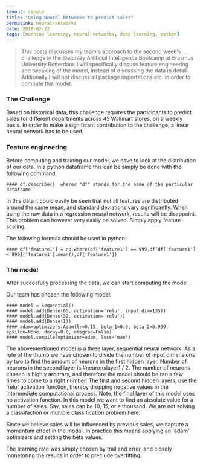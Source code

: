 ```yaml
---
layout: single
title: "Using Neural Networks to predict sales"
permalink: neural-networks
date: 2018-02-22
tags: [machine learning, neural networks, deep learning, python]
---
```


> This posts discusses my team's approach to the second week's challenge in the Bletchley Artificial Intelligence Bootcamp at Erasmus University Rotterdam. I will specifically discuss feature engineering and tweaking of the model, instead of discussing the data in detail. Aditionally I will not discuss all package importations etc. in order to compute this model. 

### The Challenge
Based on historical data, this challenge requires the participants to predict sales for different departments across 45 Wallmart stores, on a weekly basis. In order to make a significant contribution to the challenge, a linear neural network has to be used.


### Feature engineering
Before computing and training our model, we have to look at the distribution of our data. In a python dataframe this can be simply be done with the following command.    
    
    #### df.describe()  wherer "df" stands for the name of the particular dataframe

In this data it could easily be seen that not all features are distributed around the same mean, and standard deviations vary significantly. When using the raw data in a regression neural network, results will be disappoint. This problem can however very easily be solved. Simply apply feature scaling.

The following formula should be used in python:
    
    #### df['feature1'] = np.where(df['feature1'] == 999,df[df['feature1'] < 999]['feature1'].mean(),df['feature1'])

### The model
After succesfully processing the data, we can start computing the model. 

Our team has chosen the following model:
    
    #### model = Sequential()
    #### model.add(Dense(65, activation='relu', input_dim=135))
    #### model.add(Dense(32, activation='relu'))
    #### model.add(Dense(1))
    #### adam=optimizers.Adam(lr=0.15, beta_1=0.9, beta_2=0.999, epsilon=None, decay=0.0, amsgrad=False)
    #### model.compile(optimizer=adam, loss='mae')

The abovementioned model is a three layer, sequential neural network. As a rule of the thumb we have chosen to divide the number of input dimensions by two to find the amount of neurons in the first hidden layer. Number of neurons in the second layer is #neuronslayer1 / 2. The number of neurons chosen is highly arbitrary, and therefore the model should be ran a few times to come to a right number. The first and second hidden layers, use the 'relu' activation function, thereby dropping negative values in the intermediate computational process. Note, the final layer of this model uses no activation function. In this model we want to find an absolute value for a number of sales. Say, sales can be 10, 15, or a thousand. We are not solving a classifaction or multiple classification problem here. 

Since we believe sales will be influenced by previous sales, we capture a momentum effect in the model. In practice this means applying an 'adam' optimizers and setting the beta values. 

The learning rate was simply chosen by trail and error, and closely monetoring the results in order to preclude overfitting.
   

